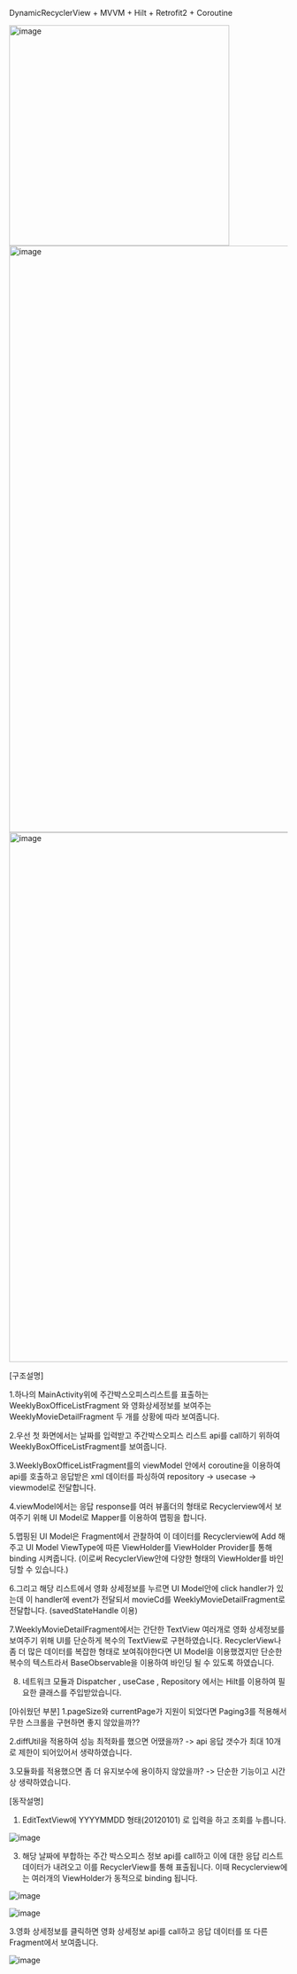 DynamicRecyclerView + MVVM + Hilt + Retrofit2 + Coroutine

<img width="398" alt="image" src="https://github.com/sorikirisulong/weekly_boxoffice_api_with_dynamic_recyclerview/assets/103094210/9932864e-ceac-4ca9-929a-f96d83649a08">

<img width="1059" alt="image" src="https://github.com/sorikirisulong/weekly_boxoffice_api_with_dynamic_recyclerview/assets/103094210/e378d829-439a-4ab3-8a8f-b916726af43b">

<img width="956" alt="image" src="https://github.com/sorikirisulong/weekly_boxoffice_api_with_dynamic_recyclerview/assets/103094210/b51a7a76-6e52-4a3b-a639-82faec2ee290">



[구조설명]

1.하나의 MainActivity위에 주간박스오피스리스트를 표출하는 WeeklyBoxOfficeListFragment 와 영화상세정보를 보여주는 WeeklyMovieDetailFragment 두 개를 상황에 따라 보여줍니다.

2.우선 첫 화면에서는 날짜를 입력받고 주간박스오피스 리스트 api를 call하기 위하여 WeeklyBoxOfficeListFragment를 보여줍니다.

3.WeeklyBoxOfficeListFragment를의 viewModel 안에서 coroutine을 이용하여 api를 호출하고 응답받은 xml 데이터를 파싱하여 repository -> usecase -> viewmodel로 전달합니다.

4.viewModel에서는 응답 response를 여러 뷰홀더의 형태로  Recyclerview에서 보여주기 위해 UI Model로 Mapper를 이용하여 맵핑을 합니다.

5.맵핑된 UI Model은 Fragment에서 관찰하여 이 데이터를 Recyclerview에 Add 해주고 UI Model ViewType에 따른 ViewHolder를 ViewHolder Provider를 통해 binding 시켜줍니다.
(이로써 RecyclerView안에 다양한 형태의 ViewHolder를 바인딩할 수 있습니다.)

6.그리고 해당 리스트에서 영화 상세정보를 누르면 UI Model안에 click handler가 있는데 이 handler에 event가 전달되서 movieCd를 WeeklyMovieDetailFragment로 전달합니다.
(savedStateHandle 이용)

7.WeeklyMovieDetailFragment에서는 간단한 TextView 여러개로 영화 상세정보를 보여주기 위해 UI를 단순하게 복수의 TextView로 구현하였습니다.
RecyclerView나 좀 더 많은 데이터를 복잡한 형태로 보여줘야한다면 UI Model을 이용했겠지만 단순한 복수의 텍스트라서 BaseObservable을 이용하여 바인딩 될 수 있도록 하였습니다.

8. 네트워크 모듈과 Dispatcher , useCase , Repository 에서는 Hilt를 이용하여 필요한 클래스를 주입받았습니다.

[아쉬웠던 부분]
1.pageSize와 currentPage가 지원이 되었다면 Paging3를 적용해서 무한 스크롤을 구현하면 좋지 않았을까??

2.diffUtil을 적용하여 성능 최적화를 했으면 어땠을까?
-> api 응답 갯수가 최대 10개로 제한이 되어있어서 생략하였습니다. 

3.모듈화를 적용했으면 좀 더 유지보수에 용이하지 않았을까? 
-> 단순한 기능이고 시간상 생략하였습니다. 

[동작설명]

1. EditTextView에 YYYYMMDD 형태(20120101) 로 입력을 하고 조회를 누릅니다.
   

![image](https://github.com/sorikirisulong/weekly_boxoffice_api_with_dynamic_recyclerview/assets/103094210/1589a36c-deb3-4037-948a-b1ac64a991a0)


3. 해당 날짜에 부합하는 주간 박스오피스 정보 api를 call하고 이에 대한 응답 리스트 데이터가 내려오고 이를 RecyclerView를 통해 표출됩니다.
이때 Recyclerview에는 여러개의 ViewHolder가 동적으로 binding 됩니다.


![image](https://github.com/sorikirisulong/weekly_boxoffice_api_with_dynamic_recyclerview/assets/103094210/aa1b548b-15bb-47c7-8837-d74e962ca6dd)


![image](https://github.com/sorikirisulong/weekly_boxoffice_api_with_dynamic_recyclerview/assets/103094210/49b3d924-161e-46c2-89a3-4fb3362b9de6)


3.영화 상세정보를 클릭하면 영화 상세정보 api를  call하고 응답 데이터를 또 다른 Fragment에서 보여줍니다.

![image](https://github.com/sorikirisulong/weekly_boxoffice_api_with_dynamic_recyclerview/assets/103094210/b75e5c75-26c9-4213-b0b9-42a54e4e8fe7)

